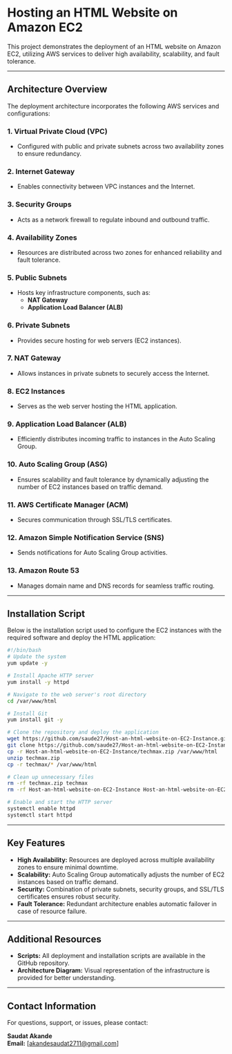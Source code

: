 # Hosting an HTML Website on Amazon EC2

This project demonstrates the deployment of an HTML website on Amazon EC2, utilizing AWS services to deliver high availability, scalability, and fault tolerance.

---

## Architecture Overview

The deployment architecture incorporates the following AWS services and configurations:

### 1. **Virtual Private Cloud (VPC)**
   - Configured with public and private subnets across two availability zones to ensure redundancy.

### 2. **Internet Gateway**
   - Enables connectivity between VPC instances and the Internet.

### 3. **Security Groups**
   - Acts as a network firewall to regulate inbound and outbound traffic.

### 4. **Availability Zones**
   - Resources are distributed across two zones for enhanced reliability and fault tolerance.

### 5. **Public Subnets**
   - Hosts key infrastructure components, such as:
     - **NAT Gateway**
     - **Application Load Balancer (ALB)**

### 6. **Private Subnets**
   - Provides secure hosting for web servers (EC2 instances).

### 7. **NAT Gateway**
   - Allows instances in private subnets to securely access the Internet.

### 8. **EC2 Instances**
   - Serves as the web server hosting the HTML application.

### 9. **Application Load Balancer (ALB)**
   - Efficiently distributes incoming traffic to instances in the Auto Scaling Group.

### 10. **Auto Scaling Group (ASG)**
   - Ensures scalability and fault tolerance by dynamically adjusting the number of EC2 instances based on traffic demand.

### 11. **AWS Certificate Manager (ACM)**
   - Secures communication through SSL/TLS certificates.

### 12. **Amazon Simple Notification Service (SNS)**
   - Sends notifications for Auto Scaling Group activities.

### 13. **Amazon Route 53**
   - Manages domain name and DNS records for seamless traffic routing.

---

## Installation Script

Below is the installation script used to configure the EC2 instances with the required software and deploy the HTML application:

```bash
#!/bin/bash
# Update the system
yum update -y

# Install Apache HTTP server
yum install -y httpd

# Navigate to the web server's root directory
cd /var/www/html

# Install Git
yum install git -y

# Clone the repository and deploy the application
wget https://github.com/saude27/Host-an-html-website-on-EC2-Instance.git
git clone https://github.com/saude27/Host-an-html-website-on-EC2-Instance.git
cp -r Host-an-html-website-on-EC2-Instance/techmax.zip /var/www/html
unzip techmax.zip
cp -r techmax/* /var/www/html

# Clean up unnecessary files
rm -rf techmax.zip techmax
rm -rf Host-an-html-website-on-EC2-Instance Host-an-html-website-on-EC2-Instance.git

# Enable and start the HTTP server
systemctl enable httpd
systemctl start httpd
```

---

## Key Features

- **High Availability:** Resources are deployed across multiple availability zones to ensure minimal downtime.
- **Scalability:** Auto Scaling Group automatically adjusts the number of EC2 instances based on traffic demand.
- **Security:** Combination of private subnets, security groups, and SSL/TLS certificates ensures robust security.
- **Fault Tolerance:** Redundant architecture enables automatic failover in case of resource failure.

---

## Additional Resources

- **Scripts:** All deployment and installation scripts are available in the GitHub repository.
- **Architecture Diagram:** Visual representation of the infrastructure is provided for better understanding.

---

## Contact Information

For questions, support, or issues, please contact:

**Saudat Akande**  
**Email:** [akandesaudat2711@gmail.com]
